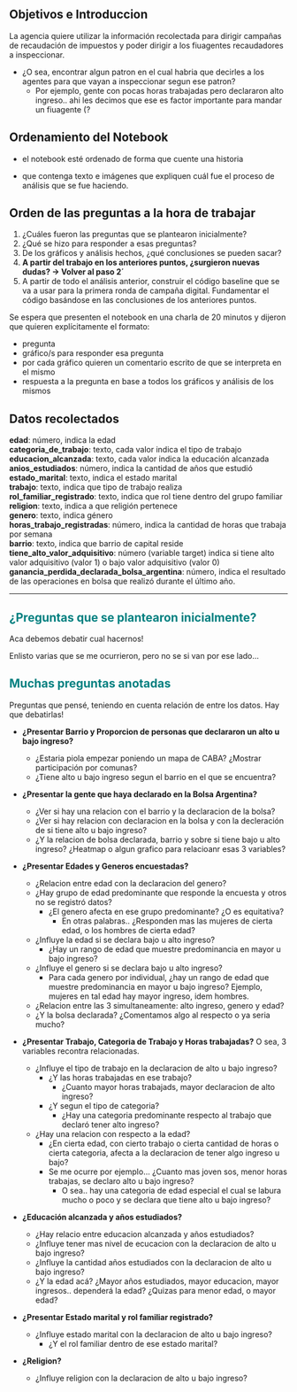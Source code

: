 ## **Objetivos e Introduccion**

La agencia quiere utilizar la información recolectada para dirigir campañas de recaudación de impuestos y poder dirigir a los fiuagentes recaudadores a inspeccionar.
* ¿O sea, encontrar algun patron en el cual habria que decirles a los agentes para que vayan a inspeccionar segun ese patron? 
    * Por ejemplo, gente con pocas horas trabajadas pero declararon alto ingreso.. ahi les decimos que ese es factor importante para mandar un fiuagente (?

## **Ordenamiento del Notebook**

* el notebook esté ordenado de forma que cuente una historia

* que contenga texto e imágenes que expliquen cuál fue el proceso de análisis que se fue haciendo.

## **Orden de las preguntas a la hora de trabajar**

1. ¿Cuáles fueron las preguntas que se plantearon inicialmente?
2. ¿Qué se hizo para responder a esas preguntas?
3. De los gráficos y análisis hechos, ¿qué conclusiones se pueden sacar?
4. **A partir del trabajo en los anteriores puntos, ¿surgieron nuevas dudas? -> Volver al paso 2´**
5. A partir de todo el análisis anterior, construir el código baseline que se va a usar para la primera ronda de campaña digital. Fundamentar el código basándose en las conclusiones de los anteriores puntos.

Se espera que presenten el notebook en una charla de 20 minutos y dijeron que quieren explícitamente el formato:
- pregunta
- gráfico/s para responder esa pregunta
- por cada gráfico quieren un comentario escrito de que se interpreta en el mismo
- respuesta a la pregunta en base a todos los gráficos y análisis de los mismos

## **Datos recolectados**

**edad**: número, indica la edad   
**categoria_de_trabajo**: texto, cada valor indica el tipo de trabajo  
**educacion_alcanzada**: texto, cada valor indica la educación alcanzada  
**anios_estudiados**: número, indica la cantidad de años que estudió  
**estado_marital**: texto, indica el estado marital  
**trabajo**: texto, indica que tipo de trabajo realiza  
**rol_familiar_registrado**: texto, indica que rol tiene dentro del grupo familiar  
**religion**: texto, indica a que religión pertenece  
**genero**: texto, indica género  
**horas_trabajo_registradas**: número, indica la cantidad de horas que trabaja por semana  
**barrio**: texto, indica que barrio de capital reside  
**tiene_alto_valor_adquisitivo**: número (variable target) indica si tiene alto valor adquisitivo (valor 1) o bajo valor adquisitivo (valor 0)  
**ganancia_perdida_declarada_bolsa_argentina**: número, indica el resultado de las operaciones en bolsa que realizó durante el último año.  

---

## <span style="color:teal; font-weight: bold;">¿Preguntas que se plantearon inicialmente?</span> 

Aca debemos debatir cual hacernos!

Enlisto varias que se me ocurrieron, pero no se si van por ese lado...

## <span style="color:teal; font-weight: bold;">Muchas preguntas anotadas</span> 

Preguntas que pensé, teniendo en cuenta relación de entre los datos. Hay que debatirlas!

* **¿Presentar Barrio y Proporcion de personas que declararon un alto u bajo ingreso?**
    * ¿Estaria piola empezar poniendo un mapa de CABA? ¿Mostrar participación por comunas?
    * ¿Tiene alto u bajo ingreso segun el barrio en el que se encuentra?
    
* **¿Presentar la gente que haya declarado en la Bolsa Argentina?**
    * ¿Ver si hay una relacion con el barrio y la declaracion de la bolsa? 
    * ¿Ver si hay relacion con declaracion en la bolsa y con la decleración de si tiene alto u bajo ingreso?
    * ¿Y la relacion de bolsa declarada, barrio y sobre si tiene bajo u alto ingreso? ¿Heatmap o algun grafico para relacioanr esas 3 variables?

* **¿Presentar Edades y Generos encuestadas?**
    * ¿Relacion entre edad con la declaracion del genero? 
     * ¿Hay grupo de edad predominante que responde la encuesta y otros no se registró datos?
        * ¿El genero afecta en ese grupo predominante? ¿O es equitativa?
            * En otras palabras.. ¿Responden mas las mujeres de cierta edad, o los hombres de cierta edad?
    * ¿Influye la edad si se declara bajo u alto ingreso?
        * ¿Hay un rango de edad que muestre predominancia en mayor u bajo ingreso?
    * ¿Influye el genero si se declara bajo u alto ingreso?
        * Para cada genero por individual, ¿hay un rango de edad que muestre predominancia en mayor u bajo ingreso? Ejemplo, mujeres en tal edad hay mayor ingreso, idem hombres.
    * ¿Relacion entre las 3 simultaneamente: alto ingreso, genero y edad? 
    * ¿Y la bolsa declarada? ¿Comentamos algo al respecto o ya seria mucho?
    

* **¿Presentar Trabajo, Categoria de Trabajo y Horas trabajadas?** O sea, 3 variables recontra relacionadas.
    * ¿Influye el tipo de trabajo en la declaracion de alto u bajo ingreso?
        * ¿Y las horas trabajadas en ese trabajo?
            * ¿Cuanto mayor horas trabajads, mayor declaracion de alto ingreso?
        * ¿Y segun el tipo de categoria? 
            * ¿Hay una categoria predominante respecto al trabajo que declaró tener alto ingreso?
    * ¿Hay una relacion con respecto a la edad?
        * ¿En cierta edad, con cierto trabajo o cierta cantidad de horas o cierta categoria, afecta a la declaracion de tener algo ingreso u bajo?
        * Se me ocurre por ejemplo... ¿Cuanto mas joven sos, menor horas trabajas, se declaro alto u bajo ingreso? 
            * O sea.. hay una categoria de edad especial el cual se labura mucho o poco y se declara que tiene alto u bajo ingreso?
            

* **¿Educación alcanzada y años estudiados?** 
    * ¿Hay relacio entre educacion alcanzada y años estudiados?
    * ¿Influye tener mas nivel de ecucacion con la declaracion de alto u bajo ingreso?
    * ¿Influye la cantidad años estudiados con la declaracion de alto u bajo ingreso?
    * ¿Y la edad acá? ¿Mayor años estudiados, mayor educacion, mayor ingresos.. dependerá la edad? ¿Quizas para menor edad, o mayor edad?
 
* **¿Presentar Estado marital y rol familiar registrado?**
    * ¿Influye estado marital con la declaracion de alto u bajo ingreso?
        * ¿Y el rol familiar dentro de ese estado marital?

* **¿Religion?**
    * ¿Influye religion con la declaracion de alto u bajo ingreso?

